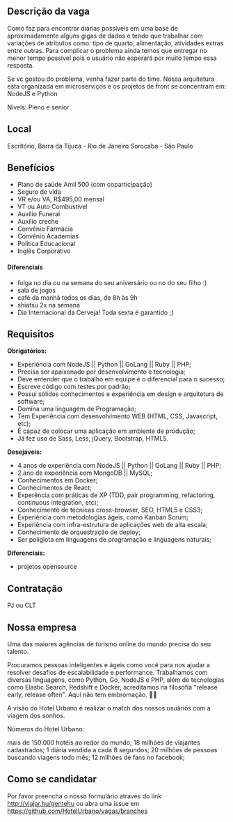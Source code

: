 ## Descrição da vaga

Como faz para encontrar diárias possíveis em uma base de aproximadamente alguns gigas de dados e tendo que trabalhar com variações de atributos como: tipo de quarto, alimentação, atividades extras entre outras. Para complicar o problema ainda temos que entregar no menor tempo possível pois o usuário não esperará por muito tempo essa resposta.

Se vc gostou do problema, venha fazer parte do time. Nossa arquitetura esta organizada em microserviços e os projetos de front se concentram em: NodeJS e Python

Níveis: Pleno e senior

## Local

Escritório, Barra da Tijuca - Rio de Janeiro
Sorocaba - São Paulo

## Benefícios

- Plano de saúde Amil 500 (com coparticipação)
- Seguro de vida
- VR e/ou VA, R$495,00 mensal
- VT ou Auto Combustível
- Auxílio Funeral
- Auxílio creche
- Convênio Farmácia
- Convênio Academias
- Política Educacional
- Inglês Corporativo

#### Diferenciais

- folga no dia ou na semana do seu aniversário ou no do seu filho :)
- sala de jogos
- café da manhã todos os dias, de 8h às 9h
- shiatsu 2x na semana
- Dia Internacional da Cerveja! Toda sexta é garantido ;)

## Requisitos

**Obrigatórios:**
- Experiência com NodeJS || Python || GoLang || Ruby || PHP;
- Precisa ser apaixonado por desenvolvimento e tecnologia;
- Deve entender que o trabalho em equipe é o diferencial para o sucesso;
- Escreve código com testes por padrão;
- Possui sólidos conhecimentos e experiência em design e arquitetura de software;
- Domina uma linguagem de Programação;
- Tem Experiência com desenvolvimento WEB (HTML, CSS, Javascript, etc);
- É capaz de colocar uma aplicação em ambiente de produção;
- Já fez uso de Sass, Less, jQuery, Bootstrap, HTML5.


**Desejáveis:**
- 4 anos de experiência com NodeJS || Python || GoLang || Ruby || PHP;
- 2 ano de experiência com MongoDB || MySQL;
- Conhecimentos em Docker;
- Conhecimentos de React;
- Experência com práticas de XP (TDD, pair programming, refactoring, continuous integration, etc);
- Conhecimento de técnicas cross-browser, SEO, HTML5 e CSS3;
- Experiência com metodologias ágeis, como Kanban Scrum;
- Experiência com infra-estrutura de aplicações web de alta escala;
- Conhecimento de orquestração de deploy;
- Ser poliglota em linguagens de programação e linguagens naturais;

**Diferenciais:**
- projetos opensource

## Contratação

PJ ou CLT

## Nossa empresa

Uma das maiores agências de turismo online do mundo precisa do seu talento.

Procuramos pessoas inteligentes e ágeis como você para nos ajudar a resolver desafios de escalabilidade e performance. Trabalhamos com diversas linguagens, como Python, Go, NodeJS e PHP, além de tecnologias como Elastic Search, Redshift e Docker, acreditamos na filosofia "release early, release often". Aqui não tem embromação. 🔪💀

A visão do Hotel Urbano é realizar o match dos nossos usuários com a viagem dos sonhos.

Números do Hotel Urbano:

mais de 150.000 hotéis ao redor do mundo;
18 milhões de viajantes cadastrados;
1 diária vendida a cada 8 segundos;
20 milhões de pessoas buscando viagens todo mês;
12 milhões de fans no facebook;

## Como se candidatar

Por favor preencha o nosso formulário através do link http://viajar.hu/gentehu  ou abra uma issue em https://github.com/HotelUrbano/vagas/branches
